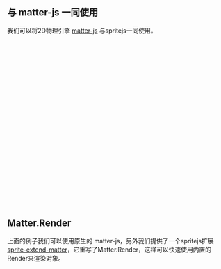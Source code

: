 <style>
  #simple-demo {
    width: 100%;
    padding-bottom: 75%;
  }
  #render-demo {
    width: 100%;
    padding-bottom: 75%;
  }
</style>

## 与 matter-js 一同使用

我们可以将2D物理引擎 [matter-js](https://github.com/liabru/matter-js) 与spritejs一同使用。

<div id="simple-demo" class="sprite-container"></div>

<!-- demo: simple-demo -->

## Matter.Render

上面的例子我们可以使用原生的 matter-js，另外我们提供了一个spritejs扩展 [sprite-extend-matter](https://github.com/spritejs/sprite-extend-matter)，它重写了Matter.Render，这样可以快速使用内置的Render来渲染对象。

<div id="render-demo" class="sprite-container"></div>

<!-- demo: render-demo -->

<script src="https://unpkg.com/sprite-extend-matter/dist/sprite-extend-matter.js"></script>
<script src="/js/guide/matter.js"></script>
